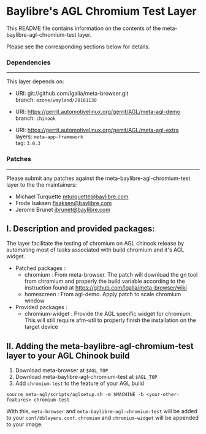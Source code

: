 # Baylibre's AGL Chromium Test Layer

This README file contains information on the contents of the
meta-baylibre-agl-chromium-test layer.

Please see the corresponding sections below for details.

### Dependencies
-------------------------

This layer depends on:

  * URI: git://github.com/Igalia/meta-browser.git<br>
  branch: `ozone/wayland/20161130`

  * URI: https://gerrit.automotivelinux.org/gerrit/AGL/meta-agl-demo<br>
  branch: `chinook`

  * URI: https://gerrit.automotivelinux.org/gerrit/AGL/meta-agl-extra<br>
  layers: `meta-app-framework`<br>
  tag: `3.0.3`

### Patches
-----------

Please submit any patches against the meta-baylibre-agl-chromium-test layer to the
the maintainers:

* Michael Turquette <mturquette@baylibre.com>
* Frode Isaksen <fisaksen@baylibre.com>
* Jerome Brunet <jbrunet@baylibre.com>

## I. Description and provided packages:

The layer facilitate the testing of chromium on AGL chinook release by
automating most of tasks associated with build chromium and it's AGL widget.

+ Patched packages :
	- chromium : From meta-browser. The patch will download the gn tool from chromium and properly the build variable according to the instruction found at https://github.com/Igalia/meta-browser/wiki
	- homescreen : From agl-demo. Apply patch to scale chromium window
+ Provided packages :
	- chromium-widget : Provide the AGL specific widget for chromium. This will still require afm-util to properly finish the installation on the target device

## II. Adding the meta-baylibre-agl-chromium-test layer to your AGL Chinook build

1. Download meta-browser at `$AGL_TOP`
2. Download meta-baylibre-agl-chromium-test at `$AGL_TOP`
3. Add `chromium-test` to the feature of your AGL build<br>
```shell
source meta-agl/scripts/aglsetup.sh -m $MACHINE -b <your-other-features> chromium-test
```

With this, `meta-browser` and `meta-baylibre-agl-chromium-test` will be added to your `conf/bblayers.conf`. `chromium` and `chromium-widget` will be appended to your image.
